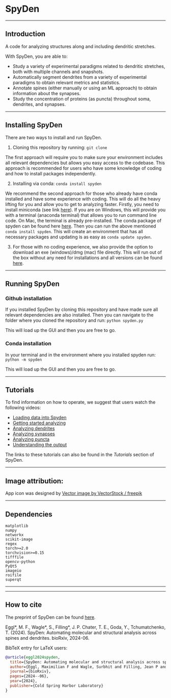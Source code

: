 # SpyDen
***
## Introduction
A code for analyzing structures along and including dendritic stretches.

With SpyDen, you are able to:
- Study a variety of experimental paradigms related to dendritic stretches, both with multiple channels and snapshots.
- Automatically segment dendrites from a variety of experimental paradigms to obtain relevant metrics and statistics.
- Annotate spines (either manually or using an ML approach) to obtain information about the synapses.
- Study the concentration of proteins (as puncta) throughout soma, dendrites, and synapses.

***
## Installing SpyDen

There are two ways to install and run SpyDen.
1. Cloning this repository by running: `git clone`

The first approach will require you to make sure your environment includes all relevant dependencies but allows you easy access to the codebase. This approach is recommended for users who have some knowledge of coding and how to install packages independently.

2. Installing via conda: `conda install spyden`

We recommend the second approach for those who already have conda installed and have some experience with coding. This will do all the heavy lifting for you and allow you to get to analyzing faster. Firstly, you need to install miniconda (see link [here](https://docs.conda.io/projects/miniconda/en/latest/)). If you are on Windows, this will provide you with a terminal (anaconda terminal) that allows you to run command line code. On Mac, the terminal is already pre-installed. The conda package of spyden can be found here [here](https://anaconda.org/meggl23/spyden/). Then you can run the above mentioned `conda install spyden`. This will create an environment that has all necessary packages and updating is as easy as `conda update spyden`.

3. For those with no coding experience, we also provide the option to download an exe (windows)/dmg (mac) file directly. This will run out of the box without any need for installations and all versions can be found [here](https://gin.g-node.org/CompNeuroNetworks/SpyDenTrainedNetwork/src/master/Executables).

***
## Running SpyDen
### Github installation
If you installed SpyDen by cloning this repository and have made sure all relevant dependencies are also installed. Then you can navigate to the folder where you cloned the repository and run: `python spyden.py`

This will load up the GUI and then you are free to go.

### Conda installation
In your terminal and in the environment where you installed spyden run: `python -m spyden`

This will load up the GUI and then you are free to go.

***
## Tutorials
To find information on how to operate, we suggest that users watch the following videos:
- [Loading data into Spyden](https://youtu.be/1o-l9o2W514)
- [Getting started analyzing](https://youtu.be/1DYjQp4MUGA)
- [Analyzing dendrites](https://youtu.be/bU41g8NW8Ts)
- [Analyzing synapses](https://youtu.be/DiqYDdBQRz8)
- [Analyzing puncta](https://youtu.be/fgDD-Ucr3ms)
- [Understanding the output](https://youtu.be/3QC2gGxzXi0)

The links to these tutorials can also be found in the *Tutorials* section of SpyDen.

***
## Image attribution:
App icon was designed by
<a href="https://www.vectorstock.com/royalty-free-vector/stylish-black-and-white-icon-human-brain-vector-13973264">Vector image by VectorStock / freepik</a>
***
## Dependencies
```
matplotlib
numpy
networkx
scikit-image
regex
torch>=2.0
torchvision>=0.15
tifffile
opencv-python
PyQt5
imageio
roifile
superqt
```

***

***
## How to cite
The preprint of SpyDen can be found [here](https://anaconda.org/meggl23/spyden/). 

Eggl*, M. F., Wagle*, S., Filling*, J. P. Chater, T. E., Goda, Y., Tchumatchenko, T.  (2024). SpyDen: Automating molecular and structural analysis across
spines and dendrites. bioRxiv, 2024-06.

BibTeX entry for LaTeX users:

```bibtex
@article{eggl2024spyden,
  title={SpyDen: Automating molecular and structural analysis across spines and dendrites},
  author={Eggl, Maximilian F and Wagle, Surbhit and Filling, Jean P and Chater, Thomas E and Goda, Yukiko and Tchumatchenko, Tatjana},
  journal={bioRxiv},
  pages={2024--06},
  year={2024},
  publisher={Cold Spring Harbor Laboratory}
}
